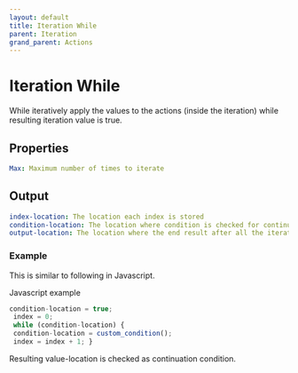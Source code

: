 ```yaml
---
layout: default
title: Iteration While
parent: Iteration
grand_parent: Actions
---
```

# Iteration While
While iteratively apply the values to the actions (inside the iteration) while resulting iteration value is true.

## Properties
```yaml
Max: Maximum number of times to iterate
```

## Output
```yaml
index-location: The location each index is stored
condition-location: The location where condition is checked for continuation
output-location: The location where the end result after all the iteration is stored
```

### Example
This is similar to following in Javascript.

Javascript example
```js
condition-location = true;
 index = 0;
 while (condition-location) {
 condition-location = custom_condition();
 index = index + 1; }
```
Resulting value-location is checked as continuation condition.
